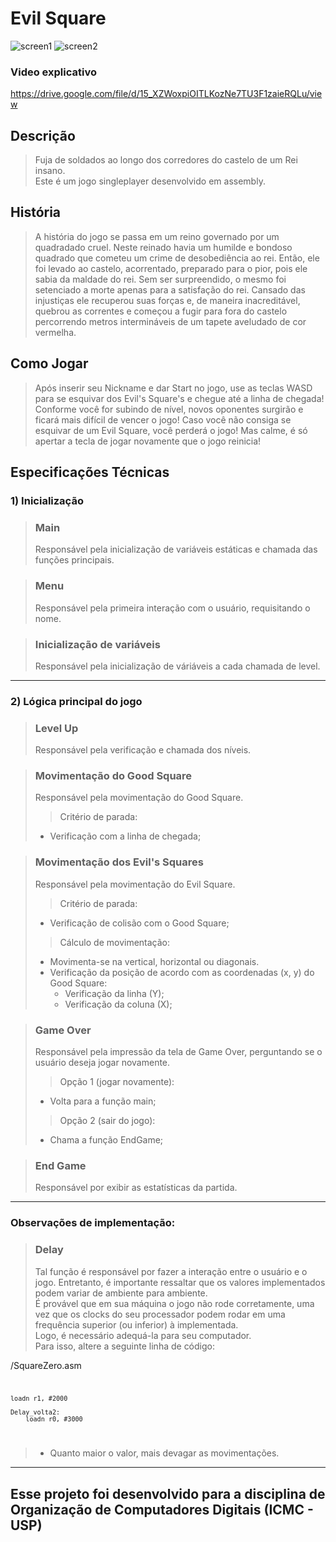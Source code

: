 
# **Evil Square**

![screen1](https://user-images.githubusercontent.com/61102108/149201604-753d5483-a2d6-4dc5-9219-6dbf5616edc9.png)
![screen2](https://user-images.githubusercontent.com/61102108/149201609-097cff5d-5341-49a6-b91d-ae0dc6ed3f2f.png)


### Video explicativo
https://drive.google.com/file/d/15_XZWoxpiOITLKozNe7TU3F1zaieRQLu/view

## **Descrição**
> Fuja de soldados ao longo dos corredores do castelo de um Rei insano. <br> Este é um jogo singleplayer desenvolvido em assembly.
> <br>

## **História**
> A história do jogo se passa em um reino governado por um quadradado cruel.
Neste reinado havia um humilde e bondoso quadrado que cometeu um crime de desobediência ao rei. 
Então, ele foi levado ao castelo, acorrentado, preparado para o pior, pois ele sabia da maldade do rei.
Sem ser surpreendido, o mesmo foi setenciado a morte apenas para a satisfação do rei. Cansado das
injustiças ele recuperou suas forças e, de maneira inacreditável, quebrou as correntes e começou a fugir
para fora do castelo percorrendo metros intermináveis de um tapete aveludado de cor vermelha.


## **Como Jogar**
> Após inserir seu Nickname e dar Start no jogo, use as teclas WASD para se esquivar dos Evil's Square's e chegue até a linha de chegada! Conforme você for subindo de nível, novos oponentes surgirão e ficará mais difícil de vencer o jogo! Caso você não consiga se esquivar de um Evil Square, você perderá o jogo! Mas calme, é só apertar a tecla de jogar novamente que o jogo reinicia! <br>

## **Especificações Técnicas**
### 1) **Inicialização**

> ### **Main** <br> 
> Responsável pela inicialização de variáveis estáticas e chamada das funções principais. 

> ### **Menu** <br>
> Responsável pela primeira interação com o usuário, requisitando o nome.

> ### **Inicialização de variáveis** <br>
> Responsável pela inicialização de váriáveis a cada chamada de level.

---

### 2) **Lógica principal do jogo**
> ### **Level Up** <br> 
> Responsável pela verificação e chamada dos níveis.

> ### **Movimentação do Good Square** <br> 
> Responsável pela movimentação do Good Square. <br> 
> > Critério de parada:
> - Verificação com a linha de chegada;

> ### **Movimentação dos Evil's Squares** <br> 
> Responsável pela movimentação do Evil Square. <br> 
> > Critério de parada:
> - Verificação de colisão com o Good Square;
> > Cálculo de movimentação:
> - Movimenta-se na vertical, horizontal ou diagonais.
> - Verificação da posição de acordo com as coordenadas (x, y) do Good Square:
>   - Verificação da linha (Y);
>   - Verificação da coluna (X);

> ### **Game Over** <br> 
> Responsável pela impressão da tela de Game Over, perguntando se o usuário deseja jogar novamente.<br> 
> > Opção 1 (jogar novamente):
> - Volta para a função main;
> > Opção 2 (sair do jogo):
> - Chama a função EndGame;

> ### **End Game** <br> 
> Responsável por exibir as estatísticas da partida.<br> 

---

### **Observações de implementação:**

> ### **Delay** <br> 
> Tal função é responsável por fazer a interação entre o usuário e o jogo. Entretanto, é importante ressaltar que os valores implementados podem variar de ambiente para ambiente.  
> É provável que em sua máquina o jogo não rode corretamente, uma vez que os clocks do seu processador podem rodar em uma frequência superior (ou inferior)  à implementada. <br>
> Logo, é necessário adequá-la para seu computador. <br>
> Para isso, altere a seguinte linha de código:

/SquareZero.asm
<code>

    loadn r1, #2000
	
    Delay_volta2:
	    loadn r0, #3000
</code>

> - Quanto maior o valor, mais devagar as movimentações.

---
## **Esse projeto foi desenvolvido para a disciplina de Organização de Computadores Digitais (ICMC - USP)**
